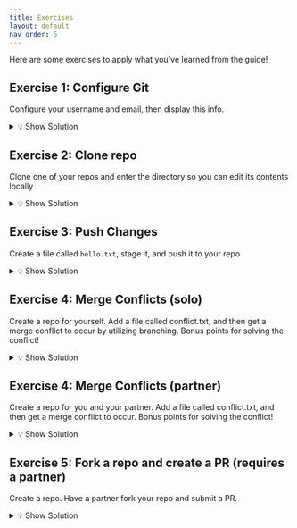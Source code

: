 ```yaml
---
title: Exercises
layout: default
nav_order: 5
---
```


Here are some exercises to apply what you've learned from the guide!

## Exercise 1: Configure Git

Configure your username and email, then display this info.

<details markdown="block">
<summary>💡 Show Solution</summary>

```bash
git config --global user.name "Your Name"
git config --global user.email "your@email.com"
git config --list
```
</details>

## Exercise 2: Clone repo

Clone one of your repos and enter the directory so you can edit its contents locally

<details markdown="block">
<summary>💡 Show Solution</summary>

1. Find the link to your repo (e.g. https://github.com/sophia-nunez/guide-to-git.git)
2. Enter the following commands
```bash
git clone https://github.com/sophia-nunez/guide-to-git.git
cd your-repo
```
</details>

## Exercise 3: Push Changes
Create a file called `hello.txt`, stage it, and push it to your repo

<details markdown="block">
<summary>💡 Show Solution</summary>
1. Create the `hello.txt` file in your directory
2. Run `git add hello.txt`
3. Run `git commit -m “Added hello.txt”
</details>

## Exercise 4: Merge Conflicts (solo)
Create a repo for yourself. Add a file called conflict.txt, and then get a merge conflict to occur by utilizing branching. Bonus points for solving the conflict!

<details markdown="block">

<summary>💡 Show Solution</summary>
 Edit the same line in conflict.txt in two seperate branches. Commit the changes in each branch, and then try to merge them. 
 
```bash
git add conflict.txt
git commit -m "conflicting edit"
```
You should see something like this when you try to merge the two branches
```bash
$ git merge <branchName>
Auto-merging conflict.txt
CONFLICT (content): Merge conflict in conflict.txt
Automatic merge failed; fix conflicts and then commit the result.
```
To fix the conflict, you can either edit conflict.txt in your IDE or in the command line. This process is demonstrated in detail in the example section of Merge Conflicts, which can be accessed through the Interrmediate tab in the sidebar.

</details>

## Exercise 4: Merge Conflicts (partner)
Create a repo for you and your partner. Add a file called conflict.txt, and then get a merge conflict to occur. Bonus points for solving the conflict!

<details markdown="block">

<summary>💡 Show Solution</summary>
 Have you and a partner both clone the same repo and edit the same line in conflict.txt. Ask your partner to push their changes. Now, you try to push your changes via
 
```bash
git add conflict.txt
git commit -m "conflicting edit"
```
You should see something like this
```bash
Auto-merging conflict.txt
CONFLICT (content): Merge conflict in conflict.txt
Automatic merge failed; fix conflicts and then commit the result.
```
To fix the conflict, you can either edit conflict.txt in your IDE, or try the following commands
```bash
# accepting their changes
git merge --strategy-option theirs
```
Or 
```bash
# keeping our changes
Git merge –strategy-option ours
```
</details>

## Exercise 5: Fork a repo and create a PR (requires a partner)
Create a repo. Have a partner fork your repo and submit a PR.

<details markdown="block">
 
<summary>💡 Show Solution</summary>

1. Have your partner fork your repo on Github
2. Have your partner clone their forked repo using `git clone <their repo url>`.
3. Your partner then must create a new branch using `git checkout -b update(or any name)`
4. Have your partner edit a file in their local repo, for example hello.txt
5. Have your partner commit these changes via 
```bash
git add hello.txt
git commit -m "Changed hello.txt"
git push origin update
```
6. Have your partner go on Github and submit a PR
7. You should see their Pull Request when you enter your repo on GitHub!
</details>


